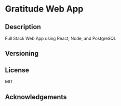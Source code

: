 # Gratitude Web App

## Description
Full Stack Web App using React, Node, and PostgreSQL

## Versioning

## License
MIT

## Acknowledgements
